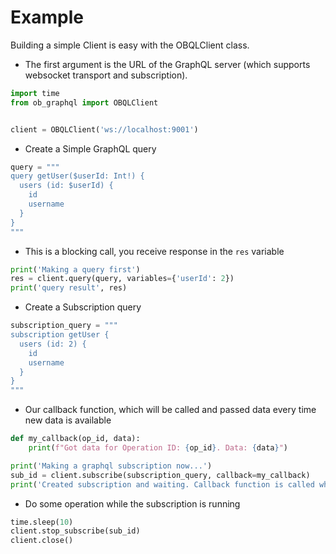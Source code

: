 # Example

Building a simple Client is easy with the OBQLClient class.

- The first argument is the URL of the GraphQL server (which supports websocket transport and subscription).

```python
import time
from ob_graphql import OBQLClient


client = OBQLClient('ws://localhost:9001')
```

- Create a Simple GraphQL query

```python
query = """
query getUser($userId: Int!) {
  users (id: $userId) {
    id
    username
  }
}
"""
```

- This is a blocking call, you receive response in the `res` variable

```python
print('Making a query first')
res = client.query(query, variables={'userId': 2})
print('query result', res)
```

- Create a Subscription query

```python
subscription_query = """
subscription getUser {
  users (id: 2) {
    id
    username
  }
}
"""
```

- Our callback function, which will be called and passed data every time new data is available

```python
def my_callback(op_id, data):
    print(f"Got data for Operation ID: {op_id}. Data: {data}")

print('Making a graphql subscription now...')
sub_id = client.subscribe(subscription_query, callback=my_callback)
print('Created subscription and waiting. Callback function is called whenever there is new data')
```

- Do some operation while the subscription is running

```python
time.sleep(10)
client.stop_subscribe(sub_id)
client.close()
```
